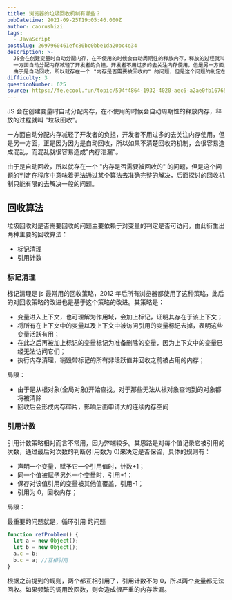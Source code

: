 ```yaml
---
title: 浏览器的垃圾回收机制有哪些？
pubDatetime: 2021-09-25T19:05:46.000Z
author: caorushizi
tags:
  - JavaScript
postSlug: 2697960461efc80bc0bbe1da20bc4e34
description: >-
  JS会在创建变量时自动分配内存，在不使用的时候会自动周期性的释放内存，释放的过程就叫 "垃圾回收"。
  一方面自动分配内存减轻了开发者的负担，开发者不用过多的去关注内存使用，但是另一方面，正是因为因为是自动回收，所以如果不清楚回收的机制，会很容易造成混乱，而混乱就很容易造成"内存泄漏"。
  由于是自动回收，所以就存在一个 "内存是否需要被回收的" 的问题，但是这个问题的判定在程序中意味着无法通过某个算
difficulty: 3
questionNumber: 625
source: https://fe.ecool.fun/topic/594f4864-1932-4020-aec6-a2ae0fb16765
---
```


JS 会在创建变量时自动分配内存，在不使用的时候会自动周期性的释放内存，释放的过程就叫 "垃圾回收"。

一方面自动分配内存减轻了开发者的负担，开发者不用过多的去关注内存使用，但是另一方面，正是因为因为是自动回收，所以如果不清楚回收的机制，会很容易造成混乱，而混乱就很容易造成"内存泄漏"。

由于是自动回收，所以就存在一个 "内存是否需要被回收的" 的问题，但是这个问题的判定在程序中意味着无法通过某个算法去准确完整的解决，后面探讨的回收机制只能有限的去解决一般的问题。

## 回收算法

垃圾回收对是否需要回收的问题主要依赖于对变量的判定是否可访问，由此衍生出两种主要的回收算法：

- 标记清理
- 引用计数

### 标记清理

标记清理是 js 最常用的回收策略，2012 年后所有浏览器都使用了这种策略，此后的对回收策略的改进也是基于这个策略的改进。其策略是：

- 变量进入上下文，也可理解为作用域，会加上标记，证明其存在于该上下文；
- 将所有在上下文中的变量以及上下文中被访问引用的变量标记去掉，表明这些变量活跃有用；
- 在此之后再被加上标记的变量标记为准备删除的变量，因为上下文中的变量已经无法访问它们；
- 执行内存清理，销毁带标记的所有非活跃值并回收之前被占用的内存；

局限：

- 由于是从根对象(全局对象)开始查找，对于那些无法从根对象查询到的对象都将被清除
- 回收后会形成内存碎片，影响后面申请大的连续内存空间

### 引用计数

引用计数策略相对而言不常用，因为弊端较多。其思路是对每个值记录它被引用的次数，通过最后对次数的判断(引用数为 0)来决定是否保留，具体的规则有：

- 声明一个变量，赋予它一个引用值时，计数+1；
- 同一个值被赋予另外一个变量时，引用+1；
- 保存对该值引用的变量被其他值覆盖，引用-1；
- 引用为 0，回收内存；

局限：

最重要的问题就是，循环引用 的问题

```js
function refProblem() {
  let a = new Object();
  let b = new Object();
  a.c = b;
  b.c = a; //互相引用
}
```

根据之前提到的规则，两个都互相引用了，引用计数不为 0，所以两个变量都无法回收。如果频繁的调用改函数，则会造成很严重的内存泄漏。
